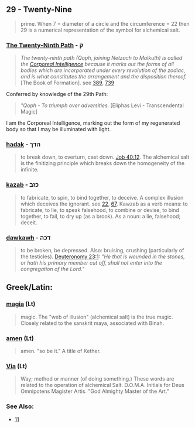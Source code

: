 ## 29 - Twenty-Nine
> prime. When 7 = diameter of a circle and the circumference = 22 then 29 is a numerical representation of the symbol for alchemical salt.

### [The Twenty-Ninth Path](/keys/Q) - ק
> *The twenty-ninth path (Qoph, joining Netzach to Malkuth) is called the [Corporeal Intelligence](/keys/ShKL.MVGShM) because it marks out the forms of all bodies which are incorporated under every revolution of the zodiac, and is what constitutes the arrangement and the disposition thereof.* [The Book of Formation]. see [389](389), [739](739)

Conferred by knowledge of the 29th Path:

> *"Qoph - To triumph over adversities.* [Eliphas Levi - Transcendental Magic]

I am the Corporeal Intelligence, marking out the form of my regenerated body so that I may be illuminated with light.

### [hadak](/keys/HDK) - הדך
> to break down, to overturn, cast down. [Job 40:12](http://biblehub.com/job/40-12.htm). The alchemical salt is the finitizing principle which breaks down the homogeneity of the infinite.

### [kazab](/keys/KZB) - כזב
> to fabricate, to spin, to bind together, to deceive. A complex illusion which deceives the ignorant. see [22](22), [67](67). Kawzab as a verb means: to fabricate, to lie, to speak falsehood, to combine or devise, to bind together, to fail, to dry up (as a brook). As a noun: a lie, falsehood; deceit.

### [dawkawh](/keys/DKH) - דכה
> to be broken, be depressed. Also: bruising, crushing (particularly of the testicles). [Deuteronomy 23:1](http://biblehub.com/deuteronomy/23-1.htm): *"He that is wounded in the stones, or hath his primary member cut off, shall not enter into the congregation of the Lord."*

## Greek/Latin:

### [magia](/latin?word=magia) (Lt)
> magic. The "web of illusion" (alchemical salt) is the true magic. Closely related to the sanskrit maya, associated with Binah.

### [amen](/latin?word=amen) (Lt)
> amen. "so be it." A title of Kether.

### [Via](/latin?word=Via) (Lt)
> Way; method or manner (of doing something.) These words are related to the operation of alchemical Salt. D.O.M.A. Initials for Deus Omnipotens Magister Artis. "God Almighty Master of the Art."

### See Also:

- [11](11)